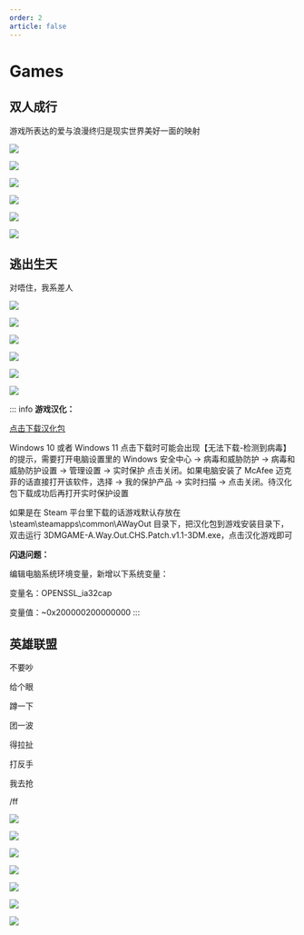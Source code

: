 ```yaml
---
order: 2
article: false
---
```


# Games

## 双人成行

游戏所表达的爱与浪漫终归是现实世界美好一面的映射

![](https://img.sherry4869.com/blog/game/ittakestwo/img_1.jpg)

![](https://img.sherry4869.com/blog/game/ittakestwo/img_2.jpg)

![](https://img.sherry4869.com/blog/game/ittakestwo/img_3.jpg)

![](https://img.sherry4869.com/blog/game/ittakestwo/img_4.jpg)

![](https://img.sherry4869.com/blog/game/ittakestwo/img_5.jpg)

![](https://img.sherry4869.com/blog/game/ittakestwo/img_6.jpg)

## 逃出生天

对唔住，我系差人

![](https://img.sherry4869.com/blog/game/awayout/img.jpg)

![](https://img.sherry4869.com/blog/game/awayout/img_2.jpg)

![](https://img.sherry4869.com/blog/game/awayout/img_3.jpg)

![](https://img.sherry4869.com/blog/game/awayout/img_4.jpg)

![](https://img.sherry4869.com/blog/game/awayout/img_5.jpg)

![](https://img.sherry4869.com/blog/game/awayout/img_6.jpg)

::: info
**游戏汉化：**

[点击下载汉化包](https://img.sherry4869.com/blog/game/awayout/3DMGAME-A.Way.Out.CHS.Patch.v1.1-3DM.rar)

Windows 10 或者 Windows 11 点击下载时可能会出现【无法下载-检测到病毒】的提示，需要打开电脑设置里的 Windows 安全中心 -> 病毒和威胁防护 -> 病毒和威胁防护设置 -> 管理设置 -> 实时保护 点击关闭。如果电脑安装了 McAfee 迈克菲的话直接打开该软件，选择 -> 我的保护产品 -> 实时扫描 -> 点击关闭。待汉化包下载成功后再打开实时保护设置

如果是在 Steam 平台里下载的话游戏默认存放在 \steam\steamapps\common\AWayOut 目录下，把汉化包到游戏安装目录下，双击运行 3DMGAME-A.Way.Out.CHS.Patch.v1.1-3DM.exe，点击汉化游戏即可

**闪退问题：**

编辑电脑系统环境变量，新增以下系统变量：

变量名：OPENSSL_ia32cap

变量值：~0x200000200000000
:::

## 英雄联盟

不要吵

给个眼

蹲一下

团一波

得拉扯

打反手

我去抢

/ff

![](https://img.sherry4869.com/blog/game/lol/img_7.png)

![](https://img.sherry4869.com/blog/game/lol/img_2.jpg)

![](https://img.sherry4869.com/blog/game/lol/img_1.png)

![](https://img.sherry4869.com/blog/game/lol/img_3.png)

![](https://img.sherry4869.com/blog/game/lol/img_4.png)

![](https://img.sherry4869.com/blog/game/lol/img_5.png)

![](https://img.sherry4869.com/blog/game/lol/img_6.png)
